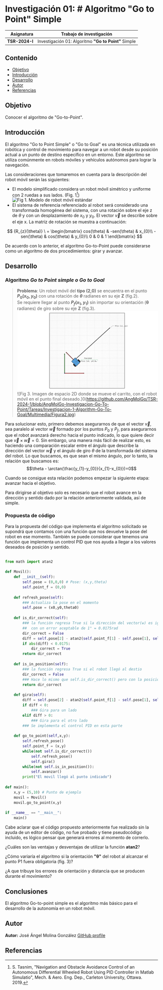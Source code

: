 # Investigación 01: # Algoritmo "Go to Point" Simple

|Asignatura|Trabajo de investigación|
| ------:| ----------- |
| **TSR-2024-I** | Investigación 01: Algoritmo **"Go to Point"** Simple|

## Contenido

- [Objetivo](##objetivo)
- [Introducción](##introduccion)
- [Desarrollo](##desarrollo)
- [Autor](#autor)
- [Referencias](#referencias)

## Objetivo

Conocer el algoritmo de "Go-to-Point".

## Introducción

El algoritmo "Go to Point Simple" o "Go to Goal" es una técnica utilizada en robótica y control de movimiento para navegar a un robot desde su posición actual a un punto de destino específico en un entorno. Este algoritmo se utiliza comúnmente en robots móviles y vehículos autónomos para lograr la navegación.

Las consideraciones que tomaremos en cuenta para la descripción del robot móvil serán las siguientes:

- El modelo simplificado considera un robot móvil simétrico y uniforme con 2 ruedas a sus lados. (Fig. 1[^PID])
![Fig 1. Modelo de robot móvil estándar]((https://github.com/AngMolGo/TSR-2024-1/blob/AngMolGo-Investigacion-Go-To-Point/Tareas/Investigacion-1-Algorithm-Go-To-Goal/Multimedia/Figura1.jpg))
- El sistema de referencia referenciado al robot será considerado una transformada homogénea del sistema, con una rotación sobre el eje z de $\theta$ y con un desplazamiento de $x_{0}$ y $y_{0}$. El vector $\vec{v}$ se describe sobre el eje x. La matriz de rotación se muestra a continuación:

$$
{R_{z}(\theta)} \ = \begin{bmatrix}
cos(\theta) & -sen(\theta) & x_{0}\\
-sen(\theta) & cos(\theta) & y_{0}\\
0 & 0 & 1
\end{bmatrix}
$$
 
De acuerdo con lo anterior, el algoritmo Go-to-Point puede considerarse como un algoritmo de dos procedimientos: girar y avanzar.

## Desarrollo

### Algoritmo **_Go to Point simple o Go to Goal_**

>**Problema**: Un robot móvil del **tipo (2,0)** se encuentra en el punto **$P_{0}(x_{0}, y_{0})$** con una rotación de **$\theta$** radianes en su eje **Z** (fig.2).  
Se requiere llegar al punto **$P_{f}(x_{1}, y_{1})$** sin importar su orientación (**θ** radianes) de giro sobre su eje **Z** (fig.3).
![Fig 2. Imagen de espacio 2D donde se mueve el carrito, con el robot móvil en un punto inicial.](https://github.com/AngMolGo/TSR-2024-1/blob/AngMolGo-Investigacion-Go-To-Point/Tareas/Investigacion-1-Algorithm-Go-To-Goal/Multimedia/Figura1.jpg)
![Fig 3. Imagen de espacio 2D donde se mueve el carrito, con el robot móvil en el punto final deseado.]0(https://github.com/AngMolGo/TSR-2024-1/blob/AngMolGo-Investigacion-Go-To-Point/Tareas/Investigacion-1-Algorithm-Go-To-Goal/Multimedia/Figura2.jpg)

Para solucionar esto, primero debemos asegurarnos de que el vector $\vec{v}$, sea paralelo al vector $\vec{w}$ formado por los puntos $P_{0}$ y $P_{f}$, para asegurarnos que el robot avanzará derecho  hacia el punto indicado, lo que quiere decir que $\vec{v} \times \vec{w} = 0$. 
Sin embargo, una manera más fácil de realizar esto, es haciendo una comparación escalar entre el ángulo que describe la dirección del vector $\vec{w}$ y el ángulo de giro $\theta$ de la transformada del sistema del robot. Lo que buscamos, es que sean el mismo ángulo, por lo tanto, la relación que buscamos es:
$$\theta - \arctan(\frac{y_{1}-y_{0}}{x_{1}-x_{0}})=0$$

Cuando se consigue esta relación podemos empezar la siguiente etapa: avanzar hacia el objetivo. 

Para dirigirse al objetivo solo es necesario que el robot avance en la dirección y sentido dado por la relación anteriormente validada, así de simple.

### Propuesta de código

Para la propuesta del código que implementa el algoritmo solicitado se supondrá que contamos con una función que nos devuelve la pose del robot en ese momento.
También se puede considerar que tenemos una función que implementa un control PID que nos ayuda a llegar a los valores deseados de posición y sentido.

``` python

from math import atan2

def Movil():
	def __init__(self):
		self.pose = (0,0,0) # Pose: (x,y,theta)
		self.point_f = (0,0)
		
	def refresh_pose(self):
		### Actualiza la pose en el momento
		self.pose = (x0,y0,theta0)

	def is_dir_correct(self):
		### la función regresa True si la dirección del vector(w) es igual al ángulo de rotación
		##  con un error aceptable de 1° = 0.0175rad
		dir_correct = False
		diff = self.pose[2] - atan2(self.point_f[1] - self.pose[1], self.point_f[0] - self.pose[0])
		if abs(diff) < 0.0175:
			dir_correct = True
		return dir_correct

	def is_in_position(self):
		### la función regresa True si el robot llegó al destio
		dir_correct = False
		### Hace lo mismo que self.is_dir_correct()	pero con la posición. Igualmente implementaría un control PID.
		return dir_correct

	def gira(self):
		diff = self.pose[2] - atan2(self.point_f[1] - self.pose[1], self.point_f[0] - self.pose[0])
		if diff < 0:
			### Gira para un lado
		elif diff > 0:
			### Gira para el otro lado
		### Se implementa el control PID en esta parte
		
	def go_to_point(self,x,y):
		self.refresh_pose()
		self.point_f = (x,y)
		while(not self.is_dir_correct())
			self.refresh_pose()
			self.gira()
		while(not self.is_in_position()):
			self.avanzar()
		print("El movil llegó al punto indicado")

def main():
	x,y = (5,10) # Punto de ejemplo
	movil = Movil()
	movil.go_to_point(x,y)

if __name__ == "__main__":
	main()
```

Cabe aclarar que el código propuesto anteriormente fue realizado sin la ayuda de un editor de código,  no fue probado y tiene pseudocódigo incluido, es lógico pensar que generará errores al momento de correrlo.

¿Cuáles son las ventajas y desventajas de utilizar la función  **atan2**?

¿Cómo variaría el algoritmo si la orientación **"θ"** del robot al alcanzar el punto P1 fuera obligatoria (fig. 3)?

¿A que tribuye los errores de orientación y distancia que se producen durante el movimiento?


## Conclusiones

El algoritmo Go-to-point simple es el algoritmo más básico para el desarrollo de la autonomía en un robot móvil. 

## Autor

**Autor:** José Ángel Molina González [GitHub profile](https://github.com/AngMolGo)

## Referencias

 [^PID]:  S. Tasnim, "Navigation and Obstacle Avoidance Control of an Autonomous Differential Wheeled Robot Using PID Controller in Matlab Simulatio", Mech. & Aero. Eng. Dep., Carleton University, Ottawa. 2019.
